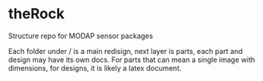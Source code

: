 # theRock
Structure repo for MODAP sensor packages

Each folder under / is a main redisign, next layer is parts, each part and design may have its own docs. For parts that can mean a single image with dimensions, for designs, it is likely a latex document.
